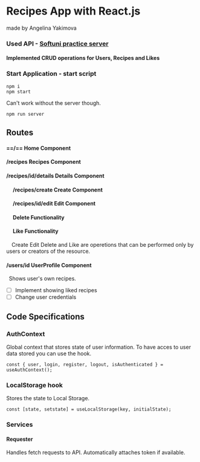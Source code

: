 # Recipes App with React.js
made by Angelina Yakimova

### Used API - [Softuni practice server](https://github.com/softuni-practice-server/softuni-practice-server)

#### Implemented CRUD operations for Users, Recipes and Likes

### Start Application - start script
```
npm i
npm start
```
Can't work without the server though.
```
npm run server
```

## Routes
#### ==/==  Home Component
#### **/recipes**  Recipes Component
#### **/recipes/id/details**  Details Component
#### &emsp; **/recipes/create**  Create Component
#### &emsp; **/recipes/id/edit**  Edit Component
#### &emsp; Delete Functionality
#### &emsp; Like Functionality
&emsp;Create Edit Delete and Like are operetions that can be performed only by users or creators of the resource.

#### **/users/id**  UserProfile Component
&ensp;Shows user's own recipes.
- [ ] Implement showing liked recipes
- [ ] Change user credentials

## Code Specifications
### AuthContext 
Global context that stores state of user information.
To have acces to user data stored you can use the hook.
```
const { user, login, register, logout, isAuthenticated } = useAuthContext();
```
### LocalStorage hook
Stores the state to Local Storage.
```
const [state, setstate] = useLocalStorage(key, initialState);
```
### Services
#### Requester 
Handles fetch requests to API. Automatically attaches token if available.

